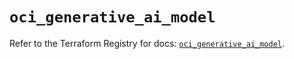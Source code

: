 # `oci_generative_ai_model`

Refer to the Terraform Registry for docs: [`oci_generative_ai_model`](https://registry.terraform.io/providers/hashicorp/oci/7.19.0/docs/resources/generative_ai_model).
